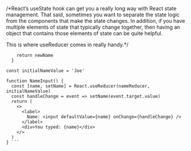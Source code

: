 /*React’s useState hook can get you a really long way with React state management. That said, sometimes you want to separate 
the state logic from the components that make the state changes. In addition, if you have multiple elements of state that typically change together, 
then having an object that contains those elements of state can be quite helpful.

This is where useReducer comes in really handy.*/

``` function nameReducer(previousName, newName) {
    return newName
  }

const initialNameValue = 'Joe'

function NameInput() {
  const [name, setName] = React.useReducer(nameReducer, initialNameValue)
  const handleChange = event => setName(event.target.value)
  return (
    <>
      <label>
        Name: <input defaultValue={name} onChange={handleChange} />
      </label>
      <div>You typed: {name}</div>
    </>
  )
} ```
